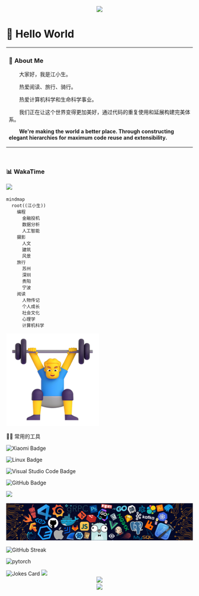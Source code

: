 <div align="center">
  <a href="https://github.com/onecany">
    <img src="https://readme-typing-svg.herokuapp.com/?lines=console.log(%22Hello%2C%20World!%22);江小生祝您今天愉快!&center=true&size=20">
  </a>


  <!-- Snake Code Contribution Map 贪吃蛇代码贡献图 -->

</div>


#  🙋 Hello World

<table>
<tr>
  <td>

<!-- About me 关于我 -->
### 🤺 About Me


<p>&emsp;&emsp;大家好，我是江小生。</p>
<p>&emsp;&emsp;热爱阅读、旅行、骑行。</p>
<p>&emsp;&emsp;热爱计算机科学和生命科学事业。</p>
<p>&emsp;&emsp;我们正在让这个世界变得更加美好，通过代码的重复使用和延展构建完美体系。</p>

<p>
  <strong>&emsp;&emsp;We're making the world a better place. Through constructing elegant hierarchies for maximum code reuse and extensibility.</strong>
</p>
    </td>
</tr>
</table>
<br>

<!-- wakatime 统计 -->
### 📊 WakaTime

<picture>
  <source
    srcset="https://github-readme-stats.vercel.app/api/wakatime?username=onecany&layout=compact&text_color=f0f6fc&bg_color=00000000&hide_border=true&hide_title=true"
    media="(prefers-color-scheme: dark)"
  />
  <source
    srcset="https://github-readme-stats.vercel.app/api/wakatime?username=onecany&layout=compact&text_color=1f2328&bg_color=00000000&hide_border=true&hide_title=true"
    media="(prefers-color-scheme: light), (prefers-color-scheme: no-preference)"
  />
  <img src="https://github-readme-stats.vercel.app/api/wakatime?username=onecany&layout=compact&text_color=f0f6fc&bg_color=00000000&hide_border=true&hide_title=true" />
</picture>

</br>

```mermaid
mindmap
  root((江小生))
    编程
      金融投机
      数据分析
      人工智能
    摄影
      人文
      建筑
      风景
    旅行
      苏州
      深圳
      贵阳
      宁波
    阅读
      人物传记
      个人成长
      社会文化
      心理学
      计算机科学
```

<!-- just img 图片 -->
<img src="https://raw.githubusercontent.com/onecany/onecany/main/assets/images/man.png" alt="Man Lifting Weights" width="250" height="250" />

<!--  skill badge 技能徽章 -->
🧠🧰 常用的工具

![Xiaomi Badge](https://img.shields.io/badge/Xiaomi-FF6900?logo=xiaomi&logoColor=fff&style=flat)

![Linux Badge](https://img.shields.io/badge/Linux-FCC624?logo=linux&logoColor=000&style=flat)

![Visual Studio Code Badge](https://img.shields.io/badge/Visual%20Studio%20Code-007ACC?logo=visualstudiocode&logoColor=fff&style=flat)

![GitHub Badge](https://img.shields.io/badge/GitHub-181717?logo=github&logoColor=fff&style=flat)

<!-- programming tool icon 编程工具图标 -->
<img src="https://skillicons.dev/icons?i=python,golang,mysql,css,ts,discord,twitter,mongodb,instagram,vscode,git" /><br>



<!-- all lang in one  icon-->
<img src="https://raw.githubusercontent.com/onecany/onecany/main/assets/images/icon.png" /></div>





![GitHub Streak](https://github-readme-streak-stats.herokuapp.com/?user=onecany&theme=dark&hide_border=true)

![pytorch](https://github-profile-trophy.vercel.app/?username=onecany)



<img src="https://readme-jokes.vercel.app/api?hideBorder&bgColor=%23121212" alt="Jokes Card" />
<img src="https://quotes-github-readme.vercel.app/api?type=horizontal&theme=dark" />

<!-- 代码贡献 -->
<div align="center">
    <img  src="https://github-readme-stats-git-masterrstaa-rickstaa.vercel.app/api/top-langs/?username=onecany&hide_title=true&hide_border=true&layout=compact&langs_count=6&text_color=000&icon_color=fff&bg_color=0,52fa5a,4dfcff,c64dff&theme=graywhite" />
</div>

<div align="center">
    <img height="137px" src="https://github-readme-stats-git-masterrstaa-rickstaa.vercel.app/api?username=onecany&hide_title=true&hide_border=true&show_icons=trueline_height=21&text_color=000&icon_color=000&bg_color=0,ea6161,ffc64d,fffc4d,52fa5a&theme=graywhite" />
</div>
